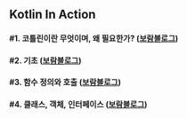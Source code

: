 ## Kotlin In Action 
#### #1. 코틀린이란 무엇이며, 왜 필요한가? ([보람블로그](https://velog.io/@bona/Kotlin-In-Action-1.-%EC%BD%94%ED%8B%80%EB%A6%B0%EC%9D%B4%EB%9E%80-%EB%AC%B4%EC%97%87%EC%9D%B4%EB%A9%B0-%EC%99%9C-%ED%95%84%EC%9A%94%ED%95%9C%EA%B0%80-lus59sjb))
#### #2. 기초 ([보람블로그](https://velog.io/@bona/Kotlin-In-Action-2.-%EA%B8%B0%EC%B4%88))
#### #3. 함수 정의와 호출 ([보람블로그](https://velog.io/@bona/Kotlin-In-Action-3.-%ED%95%A8%EC%88%98-%EC%A0%95%EC%9D%98%EC%99%80-%ED%98%B8%EC%B6%9C))
#### #4. 클래스, 객체, 인터페이스 ([보람블로그](https://velog.io/@bona/Kotlin-In-Action-4.-%ED%81%B4%EB%9E%98%EC%8A%A4-%EA%B0%9D%EC%B2%B4-%EC%9D%B8%ED%84%B0%ED%8E%98%EC%9D%B4%EC%8A%A4))

